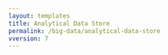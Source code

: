 ```yaml
---
layout: templates
title: Analytical Data Store
permalink: /big-data/analytical-data-store
vversion: 7
---
```


